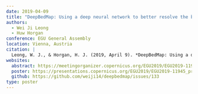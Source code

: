 ```yaml
---
date: 2019-04-09
title: "DeepBedMap: Using a deep neural network to better resolve the bed topography of Antarctica"
authors:
  - Wei Ji Leong
  - Huw Horgan
conference: EGU General Assembly
location: Vienna, Austria
citation: |
  Leong, W. J., & Horgan, H. J. (2019, April 9). *DeepBedMap: Using a deep neural network to better resolve the bed topography of Antarctica*. EGU General Assembly, Vienna, Austria. https://presentations.copernicus.org/EGU2019/EGU2019-11945_presentation.pdf
websites:
  abstract: https://meetingorganizer.copernicus.org/EGU2019/EGU2019-11945-1.pdf
  poster: https://presentations.copernicus.org/EGU2019/EGU2019-11945_presentation.pdf
  github: https://github.com/weiji14/deepbedmap/issues/133
type: poster
---
```

